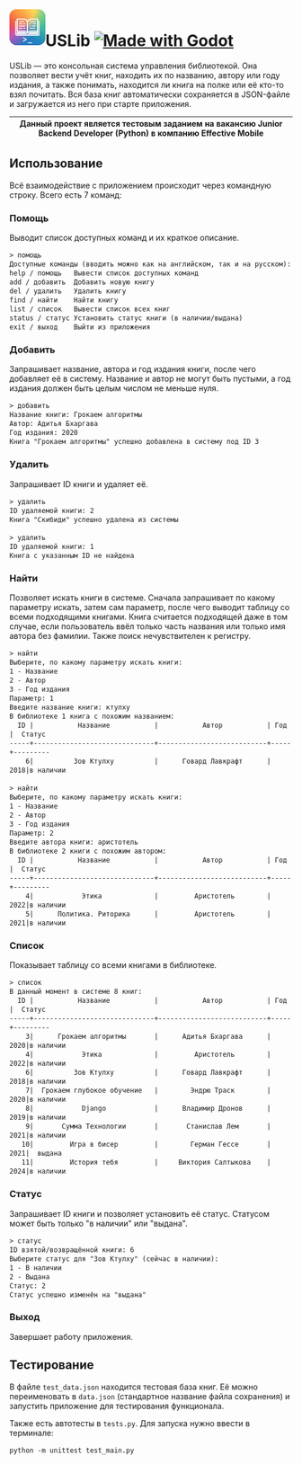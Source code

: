 <img align="left" width="64" height="64" src="icon.png">

# USLib [![Made with Godot](https://img.shields.io/badge/Python_3-2A5370?logo=python&logoColor=white)](https://python.org)

USLib — это консольная система управления библиотекой. Она позволяет вести учёт книг, находить их по названию, автору или году
издания, а также понимать, находится ли книга на полке или её кто-то взял почитать. Вся база книг автоматически сохраняется в
JSON-файле и загружается из него при старте приложения.

| Данный проект является тестовым заданием на вакансию Junior Backend Developer (Python) в компанию Effective Mobile |
|--------------------------------------------------------------------------------------------------------------------|


## Использование
Всё взаимодействие с приложением происходит через командную строку. Всего есть 7 команд:

### Помощь
Выводит список доступных команд и их краткое описание.
```
> помощь
Доступные команды (вводить можно как на английском, так и на русском):
help / помощь   Вывести список доступных команд
add / добавить  Добавить новую книгу
del / удалить   Удалить книгу
find / найти    Найти книгу
list / список   Вывести список всех книг
status / статус Установить статус книги (в наличии/выдана)
exit / выход    Выйти из приложения
```

### Добавить
Запрашивает название, автора и год издания книги, после чего добавляет её в систему. Название и автор не могут быть пустыми,
а год издания должен быть целым числом не меньше нуля.

```
> добавить
Название книги: Грокаем алгоритмы
Автор: Адитья Бхаргава
Год издания: 2020
Книга "Грокаем алгоритмы" успешно добавлена в систему под ID 3
```

### Удалить
Запрашивает ID книги и удаляет её.

```
> удалить
ID удаляемой книги: 2
Книга "Скибиди" успешно удалена из системы

> удалить 
ID удаляемой книги: 1
Книга с указанным ID не найдена
```

### Найти
Позволяет искать книги в системе. Сначала запрашивает по какому параметру искать, затем сам параметр, после чего выводит
таблицу со всеми подходящими книгами. Книга считается подходящей даже в том случае, если пользователь ввёл только часть
названия или только имя автора без фамилии. Также поиск нечувствителен к регистру.

```
> найти
Выберите, по какому параметру искать книги:
1 - Название
2 - Автор
3 - Год издания
Параметр: 1
Введите название книги: ктулху
В библиотеке 1 книга с похожим названием:
  ID |           Название           |           Автор           | Год |  Статус
-----+------------------------------+---------------------------+-----+---------
    6|          Зов Ктулху          |      Говард Лавкрафт      | 2018|в наличии

> найти
Выберите, по какому параметру искать книги:
1 - Название
2 - Автор
3 - Год издания
Параметр: 2
Введите автора книги: аристотель
В библиотеке 2 книги с похожим автором:
  ID |           Название           |           Автор           | Год |  Статус
-----+------------------------------+---------------------------+-----+---------
    4|            Этика             |         Аристотель        | 2022|в наличии
    5|      Политика. Риторика      |         Аристотель        | 2021|в наличии
```

### Список
Показывает таблицу со всеми книгами в библиотеке.
```
> список
В данный момент в системе 8 книг:
  ID |           Название           |           Автор           | Год |  Статус
-----+------------------------------+---------------------------+-----+---------
    3|      Грокаем алгоритмы       |      Адитья Бхаргава      | 2020|в наличии
    4|            Этика             |         Аристотель        | 2022|в наличии
    6|          Зов Ктулху          |      Говард Лавкрафт      | 2018|в наличии
    7|  Грокаем глубокое обучение   |        Эндрю Траск        | 2020|в наличии
    8|            Django            |      Владимир Дронов      | 2019|в наличии
    9|       Сумма Технологии       |       Станислав Лем       | 2021|в наличии
   10|         Игра в бисер         |        Герман Гессе       | 2021|  выдана
   11|         История тебя         |     Виктория Салтыкова    | 2024|в наличии
```

### Статус
Запрашивает ID книги и позволяет установить её статус. Статусом может быть только "в наличии" или "выдана".

```
> статус
ID взятой/возвращённой книги: 6
Выберите статус для "Зов Ктулху" (сейчас в наличии):
1 - В наличии
2 - Выдана
Статус: 2
Статус успешно изменён на "выдана"
```

### Выход
Завершает работу приложения.


## Тестирование
В файле `test_data.json` находится тестовая база книг. Её можно переименовать в `data.json` (стандартное название файла сохранения) и запустить приложение для тестирования функционала.

Также есть автотесты в `tests.py`. Для запуска нужно ввести в терминале:
```
python -m unittest test_main.py
```
